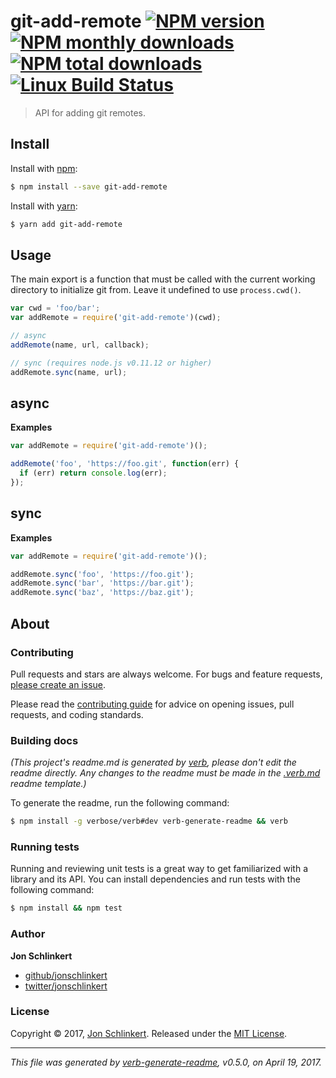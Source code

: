 # git-add-remote [![NPM version](https://img.shields.io/npm/v/git-add-remote.svg?style=flat)](https://www.npmjs.com/package/git-add-remote) [![NPM monthly downloads](https://img.shields.io/npm/dm/git-add-remote.svg?style=flat)](https://npmjs.org/package/git-add-remote)  [![NPM total downloads](https://img.shields.io/npm/dt/git-add-remote.svg?style=flat)](https://npmjs.org/package/git-add-remote) [![Linux Build Status](https://img.shields.io/travis/jonschlinkert/git-add-remote.svg?style=flat&label=Travis)](https://travis-ci.org/jonschlinkert/git-add-remote)

> API for adding git remotes.

## Install

Install with [npm](https://www.npmjs.com/):

```sh
$ npm install --save git-add-remote
```

Install with [yarn](https://yarnpkg.com):

```sh
$ yarn add git-add-remote
```

## Usage

The main export is a function that must be called with the current working directory to initialize git from. Leave it undefined to use `process.cwd()`.

```js
var cwd = 'foo/bar';
var addRemote = require('git-add-remote')(cwd);

// async
addRemote(name, url, callback);

// sync (requires node.js v0.11.12 or higher)
addRemote.sync(name, url);
```

## async

**Examples**

```js
var addRemote = require('git-add-remote')();

addRemote('foo', 'https://foo.git', function(err) {
  if (err) return console.log(err);
});
```

## sync

**Examples**

```js
var addRemote = require('git-add-remote')();

addRemote.sync('foo', 'https://foo.git');
addRemote.sync('bar', 'https://bar.git');
addRemote.sync('baz', 'https://baz.git');
```

## About

### Contributing

Pull requests and stars are always welcome. For bugs and feature requests, [please create an issue](../../issues/new).

Please read the [contributing guide](.github/contributing.md) for advice on opening issues, pull requests, and coding standards.

### Building docs

_(This project's readme.md is generated by [verb](https://github.com/verbose/verb-generate-readme), please don't edit the readme directly. Any changes to the readme must be made in the [.verb.md](.verb.md) readme template.)_

To generate the readme, run the following command:

```sh
$ npm install -g verbose/verb#dev verb-generate-readme && verb
```

### Running tests

Running and reviewing unit tests is a great way to get familiarized with a library and its API. You can install dependencies and run tests with the following command:

```sh
$ npm install && npm test
```

### Author

**Jon Schlinkert**

* [github/jonschlinkert](https://github.com/jonschlinkert)
* [twitter/jonschlinkert](https://twitter.com/jonschlinkert)

### License

Copyright © 2017, [Jon Schlinkert](https://github.com/jonschlinkert).
Released under the [MIT License](LICENSE).

***

_This file was generated by [verb-generate-readme](https://github.com/verbose/verb-generate-readme), v0.5.0, on April 19, 2017._